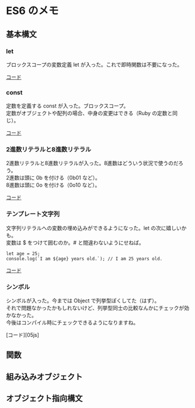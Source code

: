 # ES6 のメモ

## 基本構文

### let
ブロックスコープの変数定義 let が入った。これで即時関数は不要になった。

[コード][01js]

### const
定数を定義する const が入った。ブロックスコープ。  
定数がオブジェクトや配列の場合、中身の変更はできる（Ruby の定数と同じ）。

[コード][02js]

### 2進数リテラルと8進数リテラル
2進数リテラルと8進数リテラルが入った。8進数はどういう状況で使うのだろう。  
2進数は頭に 0b を付ける（0b01 など）。  
8進数は頭に 0o を付ける（0o10 など）。  

[コード][03js]

### テンプレート文字列
文字列リテラルへの変数の埋め込みができるようになった。let の次に嬉しいかも。  
変数は $ をつけて囲むのか。# と間違わないようにせねば。
```
let age = 25;
console.log(`I am ${age} years old.`); // I am 25 years old.
```

[コード][04js]

### シンボル
シンボルが入った。今までは Object で列挙型ぽくしてた（はず）。  
それで問題なかったかもしれないけど、列挙型同士の比較なんかにチェックが効かなかった。  
今後はコンパイル時にチェックできるようになりますね。

[コード][05js]

## 関数

## 組み込みオブジェクト

## オブジェクト指向構文

[01js]: https://github.com/dev-hfmax/learn-es6/blob/master/01.js
[02js]: https://github.com/dev-hfmax/learn-es6/blob/master/02.js
[03js]: https://github.com/dev-hfmax/learn-es6/blob/master/03.js
[04js]: https://github.com/dev-hfmax/learn-es6/blob/master/04.js

